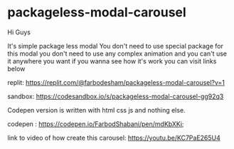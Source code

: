 # packageless-modal-carousel
Hi Guys

It's simple package less modal You don't need to use special package for this modal you don't need to use any complex animation and you can't use it anywhere you want
if you wanna see how it's work you can visit links below

replit: https://replit.com/@farbodesham/packageless-modal-carousel?v=1


sandbox: https://codesandbox.io/s/packageless-modal-carousel-gg92q3
 
 Codepen version is written with html css js and nothing else.
 
 codepen : https://codepen.io/FarbodShabani/pen/mdKbXKj;

link to video of how create this carousel: https://youtu.be/KC7PaE265U4
